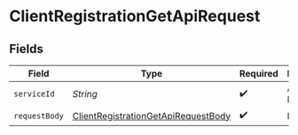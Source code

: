 # ClientRegistrationGetApiRequest


## Fields

| Field                                                                                                 | Type                                                                                                  | Required                                                                                              | Description                                                                                           |
| ----------------------------------------------------------------------------------------------------- | ----------------------------------------------------------------------------------------------------- | ----------------------------------------------------------------------------------------------------- | ----------------------------------------------------------------------------------------------------- |
| `serviceId`                                                                                           | *String*                                                                                              | :heavy_check_mark:                                                                                    | A service ID.                                                                                         |
| `requestBody`                                                                                         | [ClientRegistrationGetApiRequestBody](../../models/operations/ClientRegistrationGetApiRequestBody.md) | :heavy_check_mark:                                                                                    | N/A                                                                                                   |